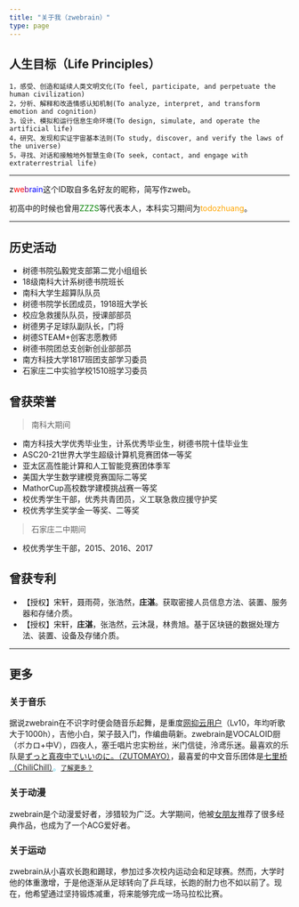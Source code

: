 ```yaml
---
title: "关于我（zwebrain）"
type: page
---
```


##  人生目标（Life Principles）
```
1，感受、创造和延续人类文明文化(To feel, participate, and perpetuate the human civilization)
2，分析、解释和改造情感认知机制(To analyze, interpret, and transform emotion and cognition)
3，设计、模拟和运行信息生命环境(To design, simulate, and operate the artificial life)
4，研究、发现和实证宇宙基本法则(To study, discover, and verify the laws of the universe)
5，寻找、对话和接触地外智慧生命(To seek, contact, and engage with extraterrestrial life)
```

---

z<font color="red">we</font><font color="purple">b</font><font color="blue">rain</font>这个ID取自多名好友的昵称，简写作zweb。

初高中的时候也曾用<font color="green">ZZZS</font>等代表本人，本科实习期间为<font color="orange">todozhuang</font>。

---

## 历史活动

- 树德书院弘毅党支部第二党小组组长
- 18级南科大计系树德书院班长
- 南科大学生超算队队员
- 树德书院学长团成员，1918班大学长
- 校应急救援队队员，授课部部员
- 树德男子足球队副队长，门将
- 树德STEAM+创客志愿教师
- 树德书院团总支创新创业部部员
- 南方科技大学1817班团支部学习委员
- 石家庄二中实验学校1510班学习委员

## 曾获荣誉

> 南科大期间

- 南方科技大学优秀毕业生，计系优秀毕业生，树德书院十佳毕业生
- ASC20-21世界大学生超级计算机竞赛团体一等奖
- 亚太区高性能计算和人工智能竞赛团体季军
- 美国大学生数学建模竞赛国际二等奖
- MathorCup高校数学建模挑战赛一等奖
- 校优秀学生干部，优秀共青团员，义工联急救应援守护奖
- 校优秀学生奖学金一等奖、二等奖

> 石家庄二中期间

- 校优秀学生干部，2015、2016、2017

## 曾获专利

- 【授权】宋轩，聂雨荷，张浩然，**庄湛**。获取密接人员信息方法、装置、服务器和存储介质。
- 【授权】宋轩，**庄湛**，张浩然，云沐晟，林贵旭。基于区块链的数据处理方法、装置、设备及存储介质。

---

## 更多

### 关于音乐

据说zwebrain在不识字时便会随音乐起舞，是重度[网抑云用户](https://y.music.163.com/m/user?id=96064525)（Lv10，年均听歌大于1000h），吉他小白，架子鼓入门，作编曲萌新。zwebrain是VOCALOID厨（ボカロ+中V），四夜人，塞壬唱片忠实粉丝，米门信徒，泠鸢乐迷。最喜欢的乐队是<font color="#6f2add">[ずっと真夜中でいいのに。（ZUTOMAYO）](https://zutomayo.net/)</font>，最喜爱的中文音乐团体是<font color="#51d4f0">[七里桥（ChiliChill）](https://chilichill-music.com/)。</font>[<small>了解更多？</small>](./music/)


### 关于动漫

zwebrain是个动漫爱好者，涉猎较为广泛。大学期间，他被[女朋友](https://nyh-dolphin.github.io/)推荐了很多经典作品，也成为了一个ACG爱好者。


### 关于运动

zwebrain从小喜欢长跑和踢球，参加过多次校内运动会和足球赛。然而，大学时他的体重激增，于是他逐渐从足球转向了乒乓球，长跑的耐力也不如以前了。现在，他希望通过坚持锻炼减重，将来能够完成一场马拉松比赛。